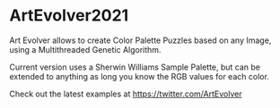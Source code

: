 # ArtEvolver2021

Art Evolver allows to create Color Palette Puzzles based on any Image, using a Multithreaded Genetic Algorithm.

Current version uses a Sherwin Williams Sample Palette, but can be extended to anything as long you know the RGB values for each color.

Check out the latest examples at https://twitter.com/ArtEvolver